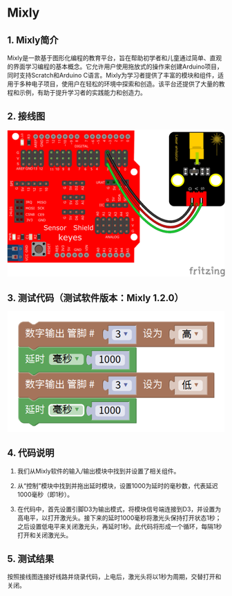 # Mixly


## 1. Mixly简介  

Mixly是一款基于图形化编程的教育平台，旨在帮助初学者和儿童通过简单、直观的界面学习编程的基本概念。它允许用户使用拖放式的操作来创建Arduino项目，同时支持Scratch和Arduino C语言。Mixly为学习者提供了丰富的模块和组件，适用于多种电子项目，使用户在轻松的环境中探索和创造。该平台还提供了大量的教程和示例，有助于提升学习者的实践能力和创造力。  

## 2. 接线图  

![](media/f399237e9c6538ebd7e971d741ce0448.png)  

## 3. 测试代码（测试软件版本：Mixly 1.2.0）  

![](media/31a8748e67b8d228abcbb872c3c9e9e8.png)  

## 4. 代码说明  

1. 我们从Mixly软件的输入/输出模块中找到并设置了相关组件。  

2. 从“控制”模块中找到并拖出延时模块，设置1000为延时的毫秒数，代表延迟1000毫秒（即1秒）。  

3. 在代码中，首先设置引脚D3为输出模式，将模块信号端连接到D3，并设置为高电平，以打开激光头。接下来的延时1000毫秒将激光头保持打开状态1秒；之后设置低电平来关闭激光头，再延时1秒。此代码将形成一个循环，每隔1秒打开和关闭激光头。  

## 5. 测试结果  

按照接线图连接好线路并烧录代码，上电后，激光头将以1秒为周期，交替打开和关闭。


